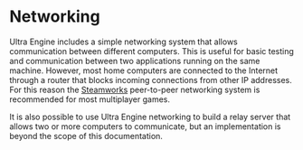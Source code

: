 # Networking

Ultra Engine includes a simple networking system that allows communication between different computers. This is useful for basic testing and  communication between two applications running on the same machine. However, most home computers are connected to the Internet through a router that blocks incoming connections from other IP addresses. For this reason the [Steamworks](https://partner.steamgames.com/doc/api/ISteamNetworking) peer-to-peer networking system is recommended for most multiplayer games.

It is also possible to use Ultra Engine networking to build a relay server that allows two or more computers to communicate, but an implementation is beyond the scope of this documentation.
